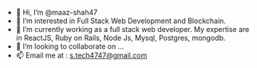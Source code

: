 - 👋 Hi, I’m @maaz-shah47
- 👀 I’m interested in Full Stack Web Development and Blockchain.
- 🌱 I’m currently working as a full stack web developer. My expertise are in ReactJS, Ruby on Rails, Node Js, Mysql, Postgres, mongodb.
- 💞️ I’m looking to collaborate on ...
- 📫 Email me at : s.tech4747@gmail.com

<!---
maaz-shah47/maaz-shah47 is a ✨ special ✨ repository because its `README.md` (this file) appears on your GitHub profile.
You can click the Preview link to take a look at your changes.
--->
